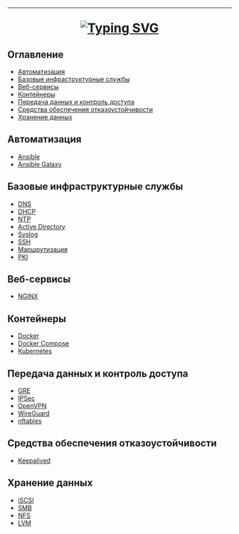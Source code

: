 <h1 align="center">
<hr>
<a href="https://git.io/typing-svg"><img src="https://readme-typing-svg.herokuapp.com?font=Fira+Code&size=28&duration=1000&pause=10000&color=EF476F&center=true&width=435&lines=%D0%9F%D0%BE%D0%BB%D0%B5%D0%B7%D0%BD%D1%8B%D0%B5+%D0%B8%D0%BD%D1%81%D1%82%D1%80%D1%83%D0%BA%D1%86%D0%B8%D0%B8" alt="Typing SVG" /></a>
</h1>

## Оглавление

- [Автоматизация](#автоматизация)
- [Базовые инфраструктурные службы](#базовые-инфраструктурные-службы)
- [Веб-сервисы](#веб-сервисы)
- [Контейнеры](#контейнеры)
- [Передача данных и контроль доступа](#передача-данных-и-контроль-доступа)
- [Средства обеспечения отказоустойчивости](#средства-обеспечения-отказоустойчивости)
- [Хранение данных](#хранение-данных)

## Автоматизация

- [Ansible]()
- [Ansible Galaxy]()

## Базовые инфраструктурные службы

- [DNS]()
- [DHCP](basic_infrastructure/dhcp.md)
- [NTP]()
- [Active Directory]()
- [Syslog]()
- [SSH]()
- [Маршрутизация]()
- [PKI]()

## Веб-сервисы

- [NGINX]()

## Контейнеры

- [Docker]()
- [Docker Compose]()
- [Kubernetes]()

## Передача данных и контроль доступа

- [GRE]()
- [IPSec]()
- [OpenVPN]()
- [WireGuard]()
- [nftables]()

## Средства обеспечения отказоустойчивости

- [Keepalived]()

## Хранение данных

- [iSCSI]()
- [SMB](storage/smb.md)
- [NFS](storage/nfs.md)
- [LVM](storage/lvm.md)
